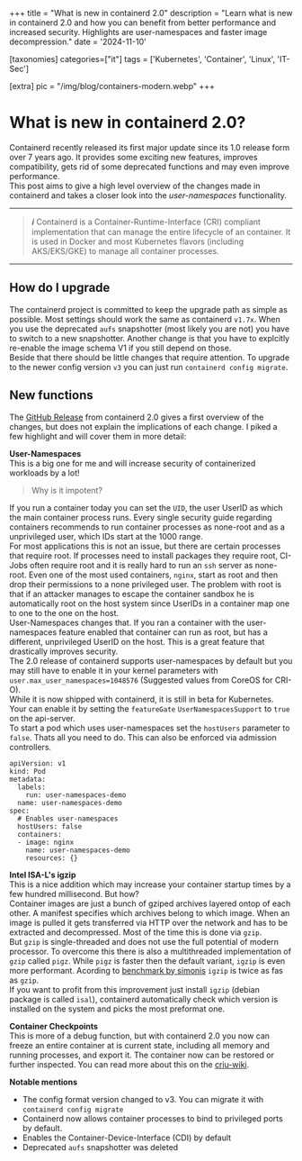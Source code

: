 +++
title = "What is new in containerd 2.0"
description = "Learn what is new in containerd 2.0 and how you can benefit from better performance and increased security. Highlights are user-namespaces and faster image decompression."
date = '2024-11-10'

[taxonomies]
categories=["it"]
tags = ['Kubernetes', 'Container', 'Linux', 'IT-Sec']

[extra]
pic = "/img/blog/containers-modern.webp"
+++
# What is new in containerd 2.0?

Containerd recently released its first major update since its 1.0 release form over 7 years ago. It provides some exciting new features, improves compatibility, gets rid of some deprecated functions and may even improve performance.  
This post aims to give a high level overview of the changes made in containerd and takes a closer look into the *user-namespaces* functionality.

---
> **_ℹ️_** Containerd is a Container-Runtime-Interface (CRI) compliant implementation that can manage the entire lifecycle of an container. It is used in Docker and most Kubernetes flavors (including AKS/EKS/GKE) to manage all container processes.
---
## How do I upgrade
The containerd project is committed to keep the upgrade path as simple as possible. Most settings should work the same as containerd `v1.7x`. When you use the deprecated `aufs` snapshotter (most likely you are not) you have to switch to a new snapshotter. Another change is that you have to explcitly re-enable the image schema V1 if you still depend on those.  
Beside that there should be little changes that require attention. To upgrade to the newer config version `v3` you can just run `containerd config migrate`.


## New functions
The [GitHub Release](https://github.com/containerd/containerd/releases/tag/v2.0.0) from containerd 2.0 gives a first overview of the changes, but does not explain the implications of each change. I piked a few highlight and will cover them in more detail:

**User-Namespaces**  
This is a big one for me and will increase security of containerized workloads by a lot!  
> Why is it impotent?

If you run a container today you can set the `UID`, the user UserID as which the main container process runs. Every single security guide regarding containers recommends to run container processes as none-root and as a unprivileged user, which IDs start at the 1000 range.  
For most applications this is not an issue, but there are certain processes that require root. If processes need to install packages they require root, CI-Jobs often require root and it is really hard to run an `ssh` server as none-root. Even one of the most used containers, `nginx`, start as root and then drop their permissions to a none privileged user. The problem with root is that if an attacker manages to escape the container sandbox he is automatically root on the host system since UserIDs in a container map one to one to the one on the host.  
User-Namespaces changes that. If you ran a container with the user-namespaces feature enabled that container can run as root, but has a different, unprivileged UserID on the host. This is a great feature that drastically improves security.  
The 2.0 release of containerd supports user-namespaces by default but you may still have to enable it in your kernel parameters with `user.max_user_namespaces=1048576` (Suggested values from CoreOS for CRI-O).  
While it is now shipped with containerd, it is still in beta for Kubernetes. Your can enable it by setting the `featureGate` `UserNamespacesSupport` to `true` on the api-server.  
To start a pod which uses user-namespaces set the `hostUsers` parameter to `false`. Thats all you need to do. This can also be enforced via admission controllers.

```yaml,linenos
apiVersion: v1
kind: Pod
metadata:
  labels:
    run: user-namespaces-demo
  name: user-namespaces-demo
spec:
  # Enables user-namespaces
  hostUsers: false 
  containers:
  - image: nginx
    name: user-namespaces-demo
    resources: {}
```

**Intel ISA-L's igzip**  
This is a nice addition which may increase your container startup times by a few hundred millisecond. But how?  
Container images are just a bunch of gziped archives layered ontop of each other. A manifest specifies which archives belong to which image. When an image is pulled it gets transferred via HTTP over the network and has to be extracted and decompressed. Most of the time this is done via `gzip`.  
But `gzip` is single-threaded and does not use the full potential of modern processor. To overcome this there is also a multithreaded implementation of `gzip` called `pigz`. While `pigz` is faster then the default variant, `igzip` is even more performant. Acording to [benchmark by simonis](https://github.com/simonis/zlib-bench/blob/master/Results.md) `igzip` is twice as fas as `gzip`.  
If you want to profit from this improvement just install `igzip` (debian package is called `isal`), containerd automatically check which version is installed on the system and picks the most preformat one.

**Container Checkpoints**  
This is more of a debug function, but with containerd 2.0 you now can freeze an entire container at is current state, including all memory and running processes, and export it. The container now can be restored or further inspected. You can read more about this on the [criu-wiki](https://criu.org/Main_Page).

**Notable mentions**
 * The config format version changed to v3. You can migrate it with `containerd config migrate`
 * Containerd now allows container processes to bind to privileged ports by default.
 * Enables the Container-Device-Interface (CDI) by default
 * Deprecated `aufs` snapshotter was deleted

